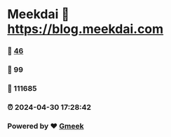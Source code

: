 # Meekdai :link: https://blog.meekdai.com 
### :page_facing_up: [46](https://blog.meekdai.com/tag.html) 
### :speech_balloon: 99 
### :hibiscus: 111685 
### :alarm_clock: 2024-04-30 17:28:42 
### Powered by :heart: [Gmeek](https://github.com/Meekdai/Gmeek)
